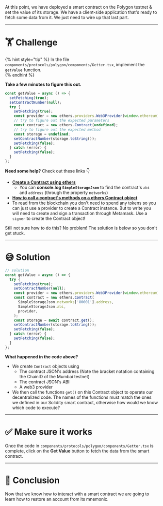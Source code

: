 At this point, we have deployed a smart contract on the Polygon testnet & set the value of its storage. We have a client-side application that's ready to fetch some data from it. We just need to wire up that last part.

---

# 🏋️ Challenge

{% hint style="tip" %}
In the file `components/protocols/polygon/components/Getter.tsx`, implement the `getValue` function.  
{% endhint %}

**Take a few minutes to figure this out.**

```typescript
const getValue = async () => {
  setFetching(true);
  setContractNumber(null);
  try {
    setFetching(true);
    const provider = new ethers.providers.Web3Provider(window.ethereum);
    // try to figure out the expected parameters
    const contract = new ethers.Contract(undefined);
    // try to figure out the expected method
    const storage = undefined;
    setContractNumber(storage.toString());
    setFetching(false);
  } catch (error) {
    setFetching(false);
  }
};
```

**Need some help?** Check out these links 👇

- [**Create a Contract using ethers**](https://docs.ethers.io/v5/api/contract/contract/#Contract--creating)
  - You can **console.log `SimpleStorageJson`** to find the contract's `abi` and `address` (through the property `networks`)
- [**How to call a contract's methods on a ethers Contract object**](https://docs.ethers.io/v5/api/contract/contract/#Contract-functionsCall)
- To read from the blockchain you don't need to spend any tokens so you can just use a provider to create a Contract instance. But to write you will need to create and sign a transaction through Metamask. Use a `signer` to create the Contract object!

Still not sure how to do this? No problem! The solution is below so you don't get stuck.

---

# 😅 Solution

```typescript
// solution
const getValue = async () => {
  try {
    setFetching(true);
    setContractNumber(null);
    const provider = new ethers.providers.Web3Provider(window.ethereum);
    const contract = new ethers.Contract(
      SimpleStorageJson.networks['80001'].address,
      SimpleStorageJson.abi,
      provider,
    );
    const storage = await contract.get();
    setContractNumber(storage.toString());
    setFetching(false);
  } catch (error) {
    setFetching(false);
  }
};
```

**What happened in the code above?**

- We create `Contract` objects using
  - The contract JSON's address (Note the bracket notation containing the ChainID of the Mumbai testnet)
  - The contract JSON's ABI
  - A web3 provider
- We then call the functions `get()` on this Contract object to operate our decentralized code. The names of the functions must match the ones we defined in our Solidity smart contract, otherwise how would we know which code to execute?

---

# ✅ Make sure it works

Once the code in `components/protocols/polygon/components/Getter.tsx` is complete, click on the **Get Value** button to fetch the data from the smart contract.

---

# 🏁 Conclusion

Now that we know how to interact with a smart contract we are going to learn how to restore an account from its mnemonic.
